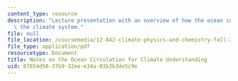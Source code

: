 ```yaml
---
content_type: resource
description: "Lecture presentation with an overview of how the ocean in\uFB02uences\
  \ the climate system."
file: null
file_location: /coursemedia/12-842-climate-physics-and-chemistry-fall-2008/07654d5637b932eee34a03b3b3de5c9e_part6.pdf
file_type: application/pdf
resourcetype: Document
title: Notes on the Ocean Circulation for Climate Understanding
uid: 07654d56-37b9-32ee-e34a-03b3b3de5c9e
---
```

